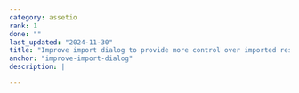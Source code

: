```yaml
---
category: assetio
rank: 1
done: ""
last_updated: "2024-11-30"
title: "Improve import dialog to provide more control over imported resources"
anchor: "improve-import-dialog"
description: |

---
```

